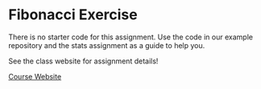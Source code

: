 # Fibonacci Exercise

There is no starter code for this assignment. Use the code in our example repository and the stats assignment as a guide to help you.

See the class website for assignment details!

[Course Website](http://csweb.wooster.edu/dguarnera/cs110/schedule.html)
